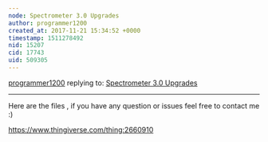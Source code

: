 ```yaml
---
node: Spectrometer 3.0 Upgrades
author: programmer1200
created_at: 2017-11-21 15:34:52 +0000
timestamp: 1511278492
nid: 15207
cid: 17743
uid: 509305
---
```




[programmer1200](../profile/programmer1200) replying to: [Spectrometer 3.0 Upgrades](../notes/programmer1200/11-20-2017/spectrometer-3-0-upgrades)

----
Here are the files , if you have any question or issues feel free to contact me :)

https://www.thingiverse.com/thing:2660910